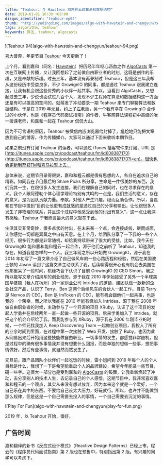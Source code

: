 ```yaml
---
title: "Teahour: 与 Hawstein 和左程云聊算法和数据结构"
date: 2019-01-01 10:30 +08:00
disqus_identifier: "teahour-ep94"
thumb: "http://yedingding.com/images/algo-with-hawstein-and-chengyun/teahour-94.png"
tags: algorithm, teahour
keywords: 算法, teahour, algocasts
---
```


<aside class="aside">
  ![Teahour 94](algo-with-hawstein-and-chengyun/teahour-94.png)
</aside>

喜大普奔，年更节目 [Teahour](https://teahour.fm?utm_source=yedingding) 今天更新了！

上个月，看到嘉和（网名：[Hawstein](http://hawstein.com/?utm_source=yedingding)）把历经半年呕心沥血之作 [AlgoCasts](https://algocasts.io/?utm_source=yedingding) 第一次在互联网上传播，又让我回想起了之前做自由职业者的时刻。这既是创作的乐趣，又是奉献的乐趣。过去三年，基本没有再录制过 Teahour，但是这三年我却从这份经历中受益良多，不少 GrowignIO 的同事，都是通过 Teahour 跟我建立连接，让我有机会跟这些优秀的小伙伴一起共事。所以，当看到 AlgoCasts，又想起过去三年，少说也面试过几百个人，发现不少工程师在算法和数据结构这一方面还是有可以提高的空间的，就萌发了冲动要录一期 Teahour 来专门聊聊算法和数据结构。于是在 2019 年元旦，约上了[左老师](https://www.nowcoder.com/courses?utm_source=yedingding)，另一个我有幸在 GrowingIO 合作过的小伙伴，也是《程序员代码面试指南》的作者、牛客网算法课程初中高级的唯一授课老师，和嘉和一起在 Teahour 侃侃大山。

因为不可言语的原因，Teahour 被微信内嵌浏览器给封掉了，尴尬地只能把文章放到自己的博客，作为传播媒介。大家可以通过下面来收听本期节目。

<audio name="media" src="http://screencasts.b0.upaiyun.com/podcasts/teahour_podcast_94.m4a">
</audio>

如果之前没有订阅 Teahour 的读者，可以通过 iTunes 播客软件来订阅，URL 是 [http://itunes.apple.com/cn/podcast/teahour.fm/id608387170](http://itunes.apple.com/cn/podcast/teahour.fm/id608387170?l=en)。很快也会更新到荔枝FM和喜马拉雅上去。

总体来说，这期节目录得很爽，嘉和和程云都是很有思想的人，各自在追求自己的精彩。如同我在节目最后的 Share Picks 所分享，生命是一件很美妙的东西，我们究其一生，在跟很多人发生连接，我们在理解自己的同时，也在寻求存在的意义。我个人跟阿德勒个体心理学理论特别有共鸣的一点是，我们生活的意义，存在的意义，是为团队贡献力量。奉献，对他人产生兴趣，继而互助合作。所以，当嘉和在节目中提到“目前让他更有成就感的是通过自己的分享和输出，让他跟很多人发生了非物理的联系，并且这个过程中他感受到他的付出有意义”，这一点让我深有感触，Teahour 于我而言最大的意义就在于此。

生活其实非常奇妙，很多点状的付出，在未来某一个点，会连接成线，继而成面，让你感觉一切都是冥冥之中自有天意。在上个月，给团队分享了一下我的一些个人经历，很多行为都是非常随机，却给我持续带来了很大的受益。比如，我今天在 GrowingIO 能和嘉和能和程云一起合作，源于他们之前听了 Teahour，知道我的存在，知道我是怎样的一个人。我三年前之所以开始做 GrowingIO，源于我在 2014 年初写了一篇文章介绍了自己做风车的一些心路历程和经验，然后在美国波士顿的 Jason 读到了这篇文章主动联系了我，后续聊得很开心也有机会去美国在他那里呆了一段时间，机缘巧合下认识了目前 GrowingIO 的 CEO Simon。我之所以能写文章介绍风车的创业经历，源于我在 2010 年伊始接受了另外一个半球美国华盛顿（我人在杭州）的一家创业公司 Intridea 的邀请，建团队做一款新的企业社交产品，认识了 Terry、Ben 这两个后续风车的合伙人一起工作。目前 Terry 是 Nervos 的 CEO，Ben 是 ImToken 的 CEO，能有机会跟他们一起共事，也是我的一个荣幸。而之所以我能在 2010 年能有缘加入 Intridea，源于我在 2008 年做自由职业者的时候，主动参与了一个开源的项目 XRuby，认识了这个项目的发起人学勇并在后续两年一直一起做一些开源的项目。后来学勇加入了 Intridea，就把这个机会介绍给了我。而我能参与到 XRuby，源于我在 2006 年刚毕业的时候，一个师兄找我加入 Keep Discovering Team 一起做创业项目，我投入了所有的业余时间到里面，在过程中第一次接触了 Web 开发、接触了 Ruby，也因为此从网易出来后开始用这些技能做自由职业。一切事情的发生，都感觉非常随机，但是过程中的确有很多事情我并没有想要什么回报，而是单独的想做一些事，想把事情做好，然后有些事情，就自然而然发生了。

元旦前，跟产品团队小伙伴们一起吃饭的时候，雷小姐问到 2019 年每个人的个人目标是什么，我想了一下是希望能重启个人的品牌建设，希望今年能录一些节目，码一些字。这很大一部分也是受到嘉和的 [AlgoCasts](https://algocasts.io/?utm_source=yedingding) 的鼓舞，让我重新燃起了冲动，去分享别人的技术人生，去记录自己的个人感悟。这期节目中，我非常喜欢嘉和和程云的一个观点，其实从来没有想过放弃，因为本来这个就是一个爱好，一个自己乐在其中的东西。不要给自己设太大压力，好玩就行。所以，也许并不能做到那么规律，但是这是一个自己需要去投入的事情，一个自己需要去沉淀的事情。

<aside class="aside">
  ![Play For Fun](algo-with-hawstein-and-chengyun/play-for-fun.png)<br/>
</aside>

2019 年，以 Teahour 开始，很好。

<audio name="media" src="http://screencasts.b0.upaiyun.com/podcasts/teahour_podcast_94.m4a">
</audio>

## 广告时间

嘉和翻译的新书《反应式设计模式》（Reactive Design Patterns）已经上市。程云的《程序员代码面试指南》第 2 版也在预售中，特别指出第 2 版。有兴趣的同学可以考虑下。
